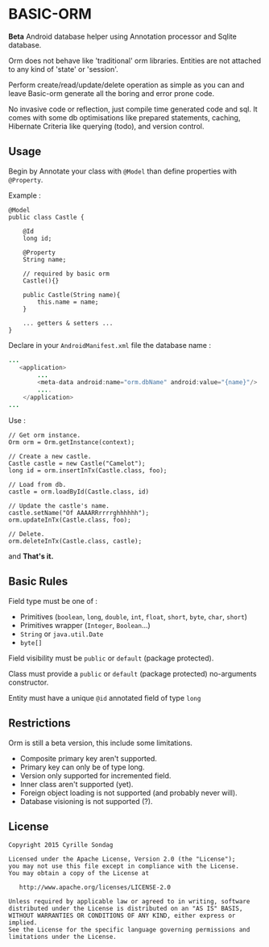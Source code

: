 # BASIC-ORM
**Beta** Android database helper using Annotation processor and Sqlite database.

Orm does not behave like 'traditional' orm libraries. Entities are not attached to any kind of 'state' or 'session'.
 
Perform create/read/update/delete operation as simple as you can and leave Basic-orm generate all the boring and error prone code.

No invasive code or reflection, just compile time generated code and sql.
It comes with some db optimisations like prepared statements, caching, Hibernate Criteria like querying (todo), and version control.

## Usage

Begin by Annotate your class with `@Model` than define properties with `@Property`. 

Example :
```
@Model
public class Castle {
    
    @Id
    long id;
    
    @Property
    String name;
    
    // required by basic orm
    Castle(){}
    
    public Castle(String name){
        this.name = name;
    }
       
    ... getters & setters ... 
}
```

Declare in your `AndroidManifest.xml` file the database name :
```java
...
   <application>
        ...
        <meta-data android:name="orm.dbName" android:value="{name}"/>
        ....
    </application>
...
```

Use :

```
// Get orm instance.
Orm orm = Orm.getInstance(context);

// Create a new castle.
Castle castle = new Castle("Camelot");
long id = orm.insertInTx(Castle.class, foo);

// Load from db.
castle = orm.loadById(Castle.class, id)

// Update the castle's name.
castle.setName("Of AAAARRrrrrghhhhhh");
orm.updateInTx(Castle.class, foo);

// Delete.
orm.deleteInTx(Castle.class, castle);
```

and **That's it.**

## Basic Rules

Field type must be one of : 
* Primitives  (`boolean`, `long`, `double`, `int`, `float`, `short`, `byte`, `char`, `short`)
* Primitives wrapper (`Integer`, `Boolean`...)
* `String` or `java.util.Date`
* `byte[]`

Field visibility must be `public` or `default` (package protected).

Class must provide a `public` or `default` (package protected) no-arguments constructor.

Entity must have a unique `@id` annotated field of type `long`

## Restrictions

Orm is still a beta version, this include some limitations.
* Composite primary key aren't supported.
* Primary key can only be of type long.
* Version only supported for incremented field. 
* Inner class aren't supported (yet).
* Foreign object loading is not supported (and probably never will).
* Database visioning is not supported (?).

## License

```
Copyright 2015 Cyrille Sondag

Licensed under the Apache License, Version 2.0 (the "License");
you may not use this file except in compliance with the License.
You may obtain a copy of the License at

   http://www.apache.org/licenses/LICENSE-2.0

Unless required by applicable law or agreed to in writing, software
distributed under the License is distributed on an "AS IS" BASIS,
WITHOUT WARRANTIES OR CONDITIONS OF ANY KIND, either express or implied.
See the License for the specific language governing permissions and
limitations under the License.
```